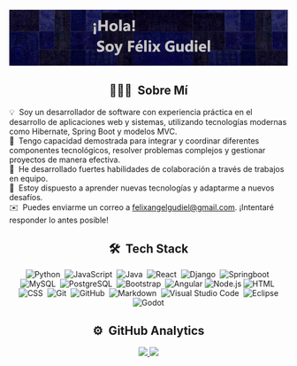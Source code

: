 <p align="center">
  <img src="./Banner.png" alt="Desarrollador de Software Banner"/>
</p>


<h2 align="center">👨🏻‍💻 &nbsp;Sobre Mí</h2>

💡 &nbsp;Soy un desarrollador de software con experiencia práctica en el desarrollo de aplicaciones web y sistemas, utilizando tecnologías modernas como Hibernate, Spring Boot y modelos MVC.\
🔧 &nbsp;Tengo capacidad demostrada para integrar y coordinar diferentes componentes tecnológicos, resolver problemas complejos y gestionar proyectos de manera efectiva.\
🤝 &nbsp;He desarrollado fuertes habilidades de colaboración a través de trabajos en equipo.\
🌱 &nbsp;Estoy dispuesto a aprender nuevas tecnologías y adaptarme a nuevos desafíos.\
✉️ &nbsp;Puedes enviarme un correo a [felixangelgudiel@gmail.com](mailto:felixangelgudiel@gmail.com). ¡Intentaré responder lo antes posible!

<h2 align="center">🛠 &nbsp;Tech Stack</h2>

<p align="center">
  <img src="https://img.shields.io/badge/-Python-05122A?style=flat&logo=python" alt="Python"/>&nbsp;
  <img src="https://img.shields.io/badge/-JavaScript-05122A?style=flat&logo=javascript" alt="JavaScript"/>&nbsp;
  <img src="https://img.shields.io/badge/-Java-05122A?style=flat&logo=Java&logoColor=FFA518" alt="Java"/>&nbsp;
  <img src="https://img.shields.io/badge/-React-05122A?style=flat&logo=react" alt="React"/>&nbsp;
  <img src="https://img.shields.io/badge/-Django-05122A?style=flat&logo=django&logoColor=092E20" alt="Django"/>&nbsp;
  <img src="https://img.shields.io/badge/-Springboot-05122A?style=flat&logo=springboot" alt="Springboot"/>&nbsp;
  <img src="https://img.shields.io/badge/-MySql-05122A?style=flat&logo=mysql" alt="MySQL"/>&nbsp;
  <img src="https://img.shields.io/badge/-PostgreSQL-05122A?style=flat&logo=Postgresql" alt="PostgreSQL"/>&nbsp;
  <img src="https://img.shields.io/badge/-Bootstrap-05122A?style=flat&logo=bootstrap&logoColor=563D7C" alt="Bootstrap"/>&nbsp;
  <img src="https://img.shields.io/badge/-Angular-05122A?style=flat&logo=angular&logoColor=2C2255" alt="Angular"/>
  <img src="https://img.shields.io/badge/-Node.js-05122A?style=flat&logo=node.js&logoColor=2C2255" alt="Node.js"/>
  <img src="https://img.shields.io/badge/-HTML-05122A?style=flat&logo=HTML5" alt="HTML"/>&nbsp;
  <img src="https://img.shields.io/badge/-CSS-05122A?style=flat&logo=CSS3&logoColor=1572B6" alt="CSS"/>&nbsp;
  <img src="https://img.shields.io/badge/-Git-05122A?style=flat&logo=git" alt="Git"/>&nbsp;
  <img src="https://img.shields.io/badge/-GitHub-05122A?style=flat&logo=github" alt="GitHub"/>&nbsp;
  <img src="https://img.shields.io/badge/-Markdown-05122A?style=flat&logo=markdown" alt="Markdown"/>&nbsp;
  <img src="https://img.shields.io/badge/-Visual%20Studio%20Code-05122A?style=flat&logo=visual-studio-code&logoColor=007ACC" alt="Visual Studio Code"/>&nbsp;
  <img src="https://img.shields.io/badge/-Eclipse-05122A?style=flat&logo=eclipse-ide&logoColor=2C2255" alt="Eclipse"/>
  <img src="https://img.shields.io/badge/-Godot-05122A?style=flat&logo=godot&logoColor=2C2255" alt="Godot"/>
</p>

<h2 align="center">⚙️ &nbsp;GitHub Analytics</h2>

<p align="center">
<a href="https://github.com/FelixoGudiel">
  <img height="180em" src="https://github-readme-stats-eight-theta.vercel.app/api?username=FelixoGudiel&show_icons=true&theme=algolia&include_all_commits=true&count_private=true&hide=stars"/>
  <img height="180em" src="https://github-readme-stats-eight-theta.vercel.app/api/top-langs/?username=FelixoGudiel&layout=compact&langs_count=8&theme=algolia"/>
</a>
</p>
